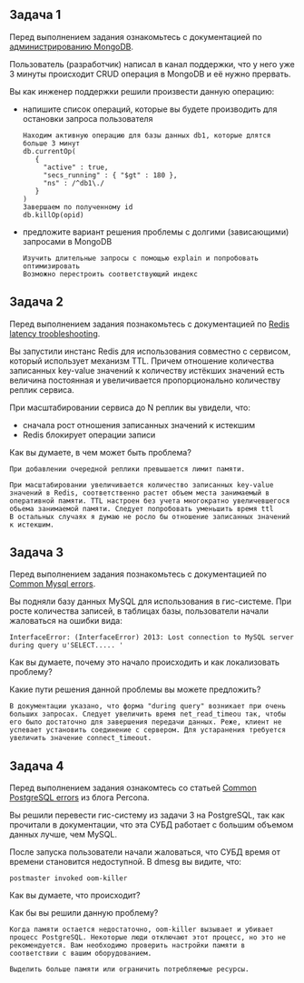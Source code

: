 ## Задача 1

Перед выполнением задания ознакомьтесь с документацией по [администрированию MongoDB](https://docs.mongodb.com/manual/administration/).

Пользователь (разработчик) написал в канал поддержки, что у него уже 3 минуты происходит CRUD операция в MongoDB и её нужно прервать.

Вы как инженер поддержки решили произвести данную операцию:

- напишите список операций, которые вы будете производить для остановки запроса пользователя

  ```
  Находим активную операцию для базы данных db1, которые длятся больше 3 минут
  db.currentOp(
     {
       "active" : true,
       "secs_running" : { "$gt" : 180 },
       "ns" : /^db1\./
     }
  )
  Завершаем по полученному id
  db.killOp(opid)
  ```

- предложите вариант решения проблемы с долгими (зависающими) запросами в MongoDB

  ```
  Изучить длительные запросы с помощью explain и попробовать оптимизировать
  Возможно перестроить соответствующий индекс
  ```

## Задача 2

Перед выполнением задания познакомьтесь с документацией по [Redis latency troobleshooting](https://redis.io/topics/latency).

Вы запустили инстанс Redis для использования совместно с сервисом, который использует механизм TTL. Причем отношение количества записанных key-value значений к количеству истёкших значений есть величина постоянная и увеличивается пропорционально количеству реплик сервиса.

При масштабировании сервиса до N реплик вы увидели, что:

- сначала рост отношения записанных значений к истекшим
- Redis блокирует операции записи

Как вы думаете, в чем может быть проблема?

```
При добавлении очередной реплики превышается лимит памяти.
```

```
При масштабировании увеличивается количество записанных key-value значений в Redis, соответственно растет объем места занимаемый в оперативной памяти. TTL настроен без учета многократно увеличевшегося обьема занимаемой памяти. Следует попробовать уменьшить время ttl
В остальных случаях я думаю не росло бы отношение записанных значений к истекшим.
```



## Задача 3

Перед выполнением задания познакомьтесь с документацией по [Common Mysql errors](https://dev.mysql.com/doc/refman/8.0/en/common-errors.html).

Вы подняли базу данных MySQL для использования в гис-системе. При росте количества записей, в таблицах базы, пользователи начали жаловаться на ошибки вида:

```
InterfaceError: (InterfaceError) 2013: Lost connection to MySQL server during query u'SELECT..... '
```

Как вы думаете, почему это начало происходить и как локализовать проблему?

Какие пути решения данной проблемы вы можете предложить?

```
В документации указано, что форма "during query" возникает при очень больших запросах. Следует увеличить время net_read_timeou так, чтобы его было достаточно для завершения передачи данных. Реже, клиент не успевает установить соединение с сервером. Для устаранения требуется увеличить значение connect_timeout. 
```



## Задача 4

Перед выполнением задания ознакомтесь со статьей [Common PostgreSQL errors](https://www.percona.com/blog/2020/06/05/10-common-postgresql-errors/) из блога Percona.

Вы решили перевести гис-систему из задачи 3 на PostgreSQL, так как прочитали в документации, что эта СУБД работает с большим объемом данных лучше, чем MySQL.

После запуска пользователи начали жаловаться, что СУБД время от времени становится недоступной. В dmesg вы видите, что:

```
postmaster invoked oom-killer
```

Как вы думаете, что происходит?

Как бы вы решили данную проблему?

```
Когда памяти остается недостаточно, oom-killer вызывает и убивает процесс PostgreSQL. Некоторые люди отключают этот процесс, но это не рекомендуется. Вам необходимо проверить настройки памяти в соответствии с вашим оборудованием.
```

```
Выделить больше памяти или ограничить потребляемые ресурсы.
```

